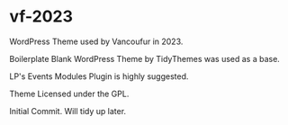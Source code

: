 # vf-2023

WordPress Theme used by Vancoufur in 2023.

Boilerplate Blank WordPress Theme by TidyThemes was used as a base.

LP's Events Modules Plugin is highly suggested.

Theme Licensed under the GPL.

Initial Commit. Will tidy up later. 
